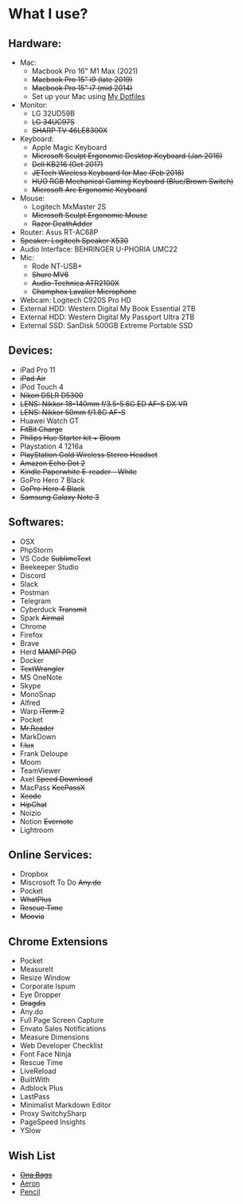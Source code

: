 What I use?
================

## Hardware:

- Mac:
  - Macbook Pro 16" M1 Max (2021)
  - ~~Macbook Pro 15" i9 (late 2019)~~
  - ~~Macbook Pro 15" i7 (mid 2014)~~
  - Set up your Mac using [My Dotfiles](https://github.com/iMaGd/dotfiles)
- Monitor:
  - LG 32UD59B
  - ~~LG 34UC97S~~
  - ~~SHARP TV 46LE8300X~~
- Keyboard:
  - Apple Magic Keyboard
  - ~~Microsoft Sculpt Ergonomic Desktop Keyboard (Jan 2016)~~
  - ~~Dell KB216 (Oct 2017)~~
  - ~~JETech Wireless Keyboard for Mac (Feb 2018)~~
  - ~~HUO RGB Mechanical Gaming Keyboard (Blue/Brown Switch)~~
  - ~~Microsoft Arc Ergonomic Keyboard~~
- Mouse:
  - Logitech MxMaster 2S
  - ~~Microsoft Sculpt Ergonomic Mouse~~
  - ~~Razor DeathAdder~~
- Router: Asus RT-AC68P
- ~~Speaker: Logitech Speaker X530~~
- Audio Interface: BEHRINGER U-PHORIA UMC22
- Mic:
  - Rode NT-USB+
  - ~~Shure MV6~~
  - ~~Audio-Technica ATR2100X~~
  - ~~Champhox Lavalier Microphone~~
- Webcam: Logitech C920S Pro HD
- External HDD: Western Digital My Book Essential 2TB
- External HDD: Western Digital My Passport Ultra 2TB
- External SSD: SanDisk 500GB Extreme Portable SSD


## Devices:

- iPad Pro 11
- ~~iPad Air~~
- iPod Touch 4
- ~~Nikon DSLR D5300~~
- ~~LENS: Nikkor 18-140mm f/3.5-5.6G ED AF-S DX VR~~
- ~~LENS: Nikkor 50mm f/1.8G AF-S~~
- Huawei Watch GT
- ~~FitBit Charge~~
- ~~Philips Hue Starter kit + Bloom~~
- Playstation 4 1216a
- ~~PlayStation Gold Wireless Stereo Headset~~
- ~~Amazon Echo Dot 2~~
- ~~Kindle Paperwhite E-reader - White~~
- GoPro Hero 7 Black
- ~~GoPro Hero 4 Black~~
- ~~Samsung Galaxy Note 3~~

## Softwares:

- OSX
- PhpStorm
- VS Code ~~SublimeText~~
- Beekeeper Studio
- Discord
- Slack
- Postman
- Telegram
- Cyberduck ~~Transmit~~
- Spark ~~Airmail~~
- Chrome
- Firefox
- Brave
- Herd ~~MAMP PRO~~
- Docker
- ~~TextWrangler~~
- MS OneNote
- Skype
- MonoSnap
- Alfred
- Warp ~~iTerm 2~~
- Pocket
- ~~Mr.Reader~~
- MarkDown
- ~~f.lux~~
- Frank Deloupe
- Moom
- TeamViewer
- Axel ~~Speed Download~~
- MacPass ~~KeePassX~~
- ~~Xcode~~
- ~~HipChat~~
- Noizio
- Notion ~~Evernote~~
- Lightroom


## Online Services:

- Dropbox
- Miscrosoft To Do ~~Any.do~~
- Pocket
- ~~WhatPlus~~
- ~~Rescue Time~~
- ~~Moovia~~


## Chrome Extensions

- Pocket
- MeasureIt
- Resize Window
- Corporate Ispum
- Eye Dropper
- ~~Dragdis~~
- Any.do
- Full Page Screen Capture
- Envato Sales Notifications
- Measure Dimensions
- Web Developer Checklist
- Font Face Ninja
- Rescue Time
- LiveReload
- BuiltWith
- Adblock Plus
- LastPass
- Minimalist Markdown Editor
- Proxy SwitchySharp
- PageSpeed Insights
- YSlow


## Wish List

- ~~[Ona Bags](http://www.onabags.com/store/small-goods/the-roma.html)~~
- [Aeron](http://www.hermanmiller.com/products/seating/performance-work-chairs/aeron-chairs.html)
- [Pencil](http://www.fiftythree.com/pencil)
